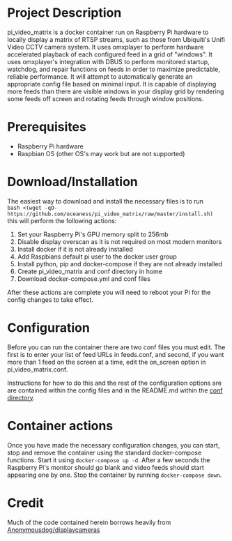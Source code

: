 # Project Description
pi_video_matrix is a docker container run on Raspberry Pi hardware to locally display a matrix of RTSP streams, such as those from Ubiquiti's Unifi Video CCTV camera system. It uses omxplayer to perform hardware accelerated playback of each configured feed in a grid of "windows". It uses omxplayer's integration with DBUS to perform monitored startup, watchdog, and repair functions on feeds in order to maximize predictable, reliable performance. It will attempt to automatically generate an appropriate config file based on minimal input. It is capable of displaying more feeds than there are visible windows in your display grid by rendering some feeds off screen and rotating feeds through window positions.

# Prerequisites
* Raspberry Pi hardware
* Raspbian OS (other OS's may work but are not supported)

# Download/Installation
The easiest way to download and install the necessary files is to run  
`bash <(wget -qO- https://github.com/oceaness/pi_video_matrix/raw/master/install.sh)`  
this will perform the following actions:

1. Set your Raspberry Pi's GPU memory split to 256mb
2. Disable display overscan as it is not required on most modern monitors
3. Install docker if it is not already installed
4. Add Raspbians default pi user to the docker user group
5. Install python, pip and docker-compose if they are not already installed
6. Create pi_video_matrix and conf directory in home
7. Download docker-compose.yml and conf files

After these actions are complete you will need to reboot your Pi for the config changes to take effect.

# Configuration
Before you can run the container there are two conf files you must edit. The first is to enter your list of feed URLs in feeds.conf, and second, if you want more than 1 feed on the screen at a time, edit the on_screen option in pi_video_matrix.conf.

Instructions for how to do this and the rest of the configuration options are are contained within the config files and in the README.md within the [conf directory](conf).

# Container actions
Once you have made the necessary configuration changes, you can start, stop and remove the container using the standard docker-compose functions. Start it using `docker-compose up -d`. After a few seconds the Raspberry Pi's monitor should go blank and video feeds should start appearing one by one. Stop the container by running `docker-compose down`.

# Credit
Much of the code contained herein borrows heavily from [Anonymousdog/displaycameras](https://github.com/Anonymousdog/displaycameras)